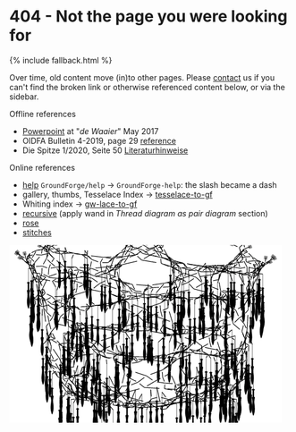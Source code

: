 404 - Not the page you were looking for
===

{% include fallback.html %}

Over time, old content move (in)to other pages.
Please [contact] us if you can't find the broken link 
or otherwise referenced content below, or via the sidebar.

[contact]: https://groundforge.wordpress.com/

Offline references

* [Powerpoint](https://github.com/d-bl/GroundForge/blob/e6464920/docs/help/NL.pdf)  at "_de Waaier_" May 2017
* OIDFA Bulletin 4-2019, page 29 [reference](https://github.com/d-bl/GroundForge/blob/oidfa-article/docs/help/index.md#BK-31) 
* Die Spitze 1/2020, Seite 50 [Literaturhinweise](https://github.com/d-bl/GroundForge/blob/oidfa-article/docs/help/DE.md#BK-31)

Online references

* [help](/GroundForge-help/) `GroundForge/help` -> `GroundForge-help`: the slash became a dash
* gallery, thumbs, Tesselace Index -> [tesselace-to-gf](/tesseLace-to-gf)
* Whiting index -> [gw-lace-to-gf](/gw-lace-to-gf)
* [recursive](/GroundForge/tiles) (apply wand in _Thread diagram as pair diagram_ section) 
* [rose](/GroundForge/sheet.html?patch=5831%20-4-7;bricks&patch=-437%2034-7;bricks&patch=4830%20--77;bricks)
* [stitches](/GroundForge-help/Replace)

![](images/tipped-over.png)